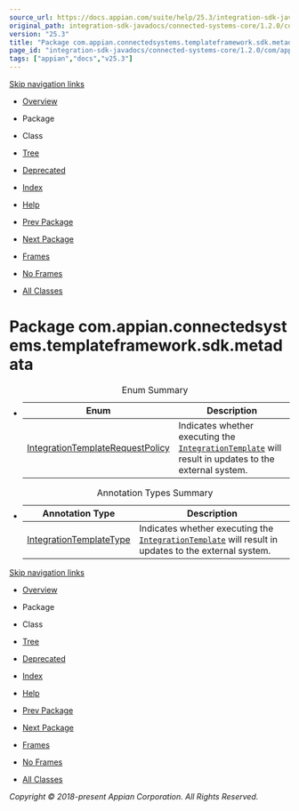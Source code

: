 ```yaml
---
source_url: https://docs.appian.com/suite/help/25.3/integration-sdk-javadocs/connected-systems-core/1.2.0/com/appian/connectedsystems/templateframework/sdk/metadata/package-summary.html
original_path: integration-sdk-javadocs/connected-systems-core/1.2.0/com/appian/connectedsystems/templateframework/sdk/metadata/package-summary.html
version: "25.3"
title: "Package com.appian.connectedsystems.templateframework.sdk.metadata"
page_id: "integration-sdk-javadocs/connected-systems-core/1.2.0/com/appian/connectedsystems/templateframework/sdk/metadata/package-summary"
tags: ["appian","docs","v25.3"]
---
```



[Skip navigation links](#skip.navbar.top "Skip navigation links")

-   [Overview](../../../../../../overview-summary.html)
-   Package
-   Class
-   [Tree](package-tree.html)
-   [Deprecated](../../../../../../deprecated-list.html)
-   [Index](../../../../../../index-all.html)
-   [Help](../../../../../../help-doc.html)

-   [Prev Package](../../../../../../com/appian/connectedsystems/templateframework/sdk/diagnostics/package-summary.html)
-   [Next Package](../../../../../../com/appian/connectedsystems/templateframework/sdk/oauth/package-summary.html)

-   [Frames](../../../../../../index.html?com/appian/connectedsystems/templateframework/sdk/metadata/package-summary.html)
-   [No Frames](package-summary.html)

-   [All Classes](../../../../../../allclasses-noframe.html)

# Package com.appian.connectedsystems.templateframework.sdk.metadata

-   <table class="typeSummary" border="0" cellpadding="3" cellspacing="0" summary="Enum Summary table, listing enums, and an explanation"><caption><span>Enum Summary</span><span class="tabEnd">&nbsp;</span></caption><tbody><tr><th class="colFirst" scope="col">Enum</th><th class="colLast" scope="col">Description</th></tr></tbody><tbody><tr class="altColor"><td class="colFirst"><a href="../../../../../../com/appian/connectedsystems/templateframework/sdk/metadata/IntegrationTemplateRequestPolicy.html" title="enum in com.appian.connectedsystems.templateframework.sdk.metadata">IntegrationTemplateRequestPolicy</a></td><td class="colLast"><div class="block">Indicates whether executing the <a href="../../../../../../com/appian/connectedsystems/templateframework/sdk/IntegrationTemplate.html" title="interface in com.appian.connectedsystems.templateframework.sdk"><code>IntegrationTemplate</code></a> will result in updates to the external system.</div></td></tr></tbody></table>

-   <table class="typeSummary" border="0" cellpadding="3" cellspacing="0" summary="Annotation Types Summary table, listing annotation types, and an explanation"><caption><span>Annotation Types Summary</span><span class="tabEnd">&nbsp;</span></caption><tbody><tr><th class="colFirst" scope="col">Annotation Type</th><th class="colLast" scope="col">Description</th></tr></tbody><tbody><tr class="altColor"><td class="colFirst"><a href="../../../../../../com/appian/connectedsystems/templateframework/sdk/metadata/IntegrationTemplateType.html" title="annotation in com.appian.connectedsystems.templateframework.sdk.metadata">IntegrationTemplateType</a></td><td class="colLast"><div class="block">Indicates whether executing the <a href="../../../../../../com/appian/connectedsystems/templateframework/sdk/IntegrationTemplate.html" title="interface in com.appian.connectedsystems.templateframework.sdk"><code>IntegrationTemplate</code></a> will result in updates to the external system.</div></td></tr></tbody></table>

[Skip navigation links](#skip.navbar.bottom "Skip navigation links")

-   [Overview](../../../../../../overview-summary.html)
-   Package
-   Class
-   [Tree](package-tree.html)
-   [Deprecated](../../../../../../deprecated-list.html)
-   [Index](../../../../../../index-all.html)
-   [Help](../../../../../../help-doc.html)

-   [Prev Package](../../../../../../com/appian/connectedsystems/templateframework/sdk/diagnostics/package-summary.html)
-   [Next Package](../../../../../../com/appian/connectedsystems/templateframework/sdk/oauth/package-summary.html)

-   [Frames](../../../../../../index.html?com/appian/connectedsystems/templateframework/sdk/metadata/package-summary.html)
-   [No Frames](package-summary.html)

-   [All Classes](../../../../../../allclasses-noframe.html)

_Copyright © 2018-present Appian Corporation. All Rights Reserved._